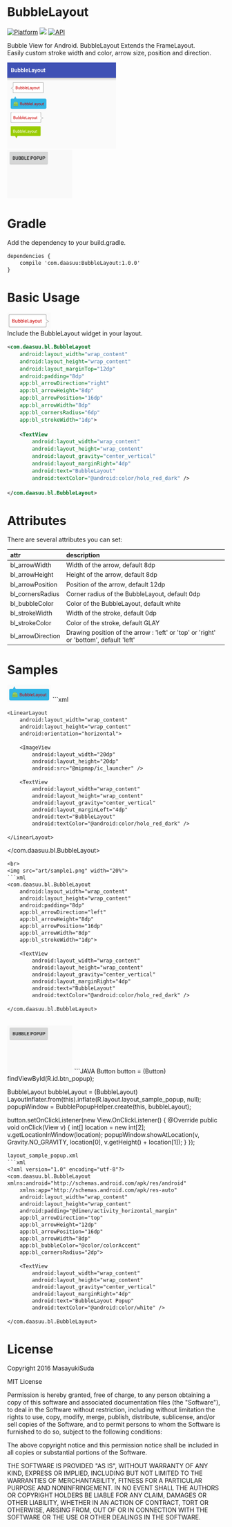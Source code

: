 # BubbleLayout
[![Platform](https://img.shields.io/badge/platform-android-green.svg)](http://developer.android.com/index.html)
<img src="https://img.shields.io/badge/license-MIT-green.svg?style=flat">
[![API](https://img.shields.io/badge/API-14%2B-yellow.svg?style=flat)](https://android-arsenal.com/api?level=14)

Bubble View for Android. BubbleLayout Extends the FrameLayout.<br>
Easily custom stroke width and color, arrow size, position and direction.

<img src="art/bubbleLayout.png" width="50%"><br>
<img src="art/popup.gif" width="30%">

# Gradle
Add the dependency to your build.gradle.
```
dependencies {
    compile 'com.daasuu:BubbleLayout:1.0.0'
}
```

# Basic Usage
<img src="art/sample3.png" width="20%"><br>
Include the BubbleLayout widget in your layout.

```xml
<com.daasuu.bl.BubbleLayout
    android:layout_width="wrap_content"
    android:layout_height="wrap_content"
    android:layout_marginTop="12dp"
    android:padding="8dp"
    app:bl_arrowDirection="right"
    app:bl_arrowHeight="8dp"
    app:bl_arrowPosition="16dp"
    app:bl_arrowWidth="8dp"
    app:bl_cornersRadius="6dp"
    app:bl_strokeWidth="1dp">

    <TextView
        android:layout_width="wrap_content"
        android:layout_height="wrap_content"
        android:layout_gravity="center_vertical"
        android:layout_marginRight="4dp"
        android:text="BubbleLayout"
        android:textColor="@android:color/holo_red_dark" />

</com.daasuu.bl.BubbleLayout>
```
# Attributes
There are several attributes you can set:

| attr | description |
|:---|:---|
| bl_arrowWidth | Width of the arrow, default 8dp |
| bl_arrowHeight | Height of the arrow, default 8dp |
| bl_arrowPosition | Position of the arrow, default 12dp |
| bl_cornersRadius | Corner radius of the BubbleLayout, default 0dp |
| bl_bubbleColor | Color of the BubbleLayout, default white |
| bl_strokeWidth | Width of the stroke, default 0dp |
| bl_strokeColor | Color of the stroke, default GLAY |
| bl_arrowDirection | Drawing position of the arrow : 'left' or 'top' or 'right' or 'bottom', default 'left' |





# Samples
<img src="art/sample2.png" width="20%">
```xml
<com.daasuu.bl.BubbleLayout
    android:layout_width="wrap_content"
    android:layout_height="wrap_content"
    android:layout_marginTop="12dp"
    android:padding="8dp"
    app:bl_arrowDirection="top"
    app:bl_arrowHeight="8dp"
    app:bl_arrowPosition="12dp"
    app:bl_arrowWidth="8dp"
    app:bl_bubbleColor="@android:color/holo_blue_light"
    app:bl_cornersRadius="8dp">

    <LinearLayout
        android:layout_width="wrap_content"
        android:layout_height="wrap_content"
        android:orientation="horizontal">

        <ImageView
            android:layout_width="20dp"
            android:layout_height="20dp"
            android:src="@mipmap/ic_launcher" />

        <TextView
            android:layout_width="wrap_content"
            android:layout_height="wrap_content"
            android:layout_gravity="center_vertical"
            android:layout_marginLeft="4dp"
            android:text="BubbleLayout"
            android:textColor="@android:color/holo_red_dark" />

    </LinearLayout>

</com.daasuu.bl.BubbleLayout>
```
<br>
<img src="art/sample1.png" width="20%">
```xml
<com.daasuu.bl.BubbleLayout
    android:layout_width="wrap_content"
    android:layout_height="wrap_content"
    android:padding="8dp"
    app:bl_arrowDirection="left"
    app:bl_arrowHeight="8dp"
    app:bl_arrowPosition="16dp"
    app:bl_arrowWidth="8dp"
    app:bl_strokeWidth="1dp">

    <TextView
        android:layout_width="wrap_content"
        android:layout_height="wrap_content"
        android:layout_gravity="center_vertical"
        android:layout_marginRight="4dp"
        android:text="BubbleLayout"
        android:textColor="@android:color/holo_red_dark" />

</com.daasuu.bl.BubbleLayout>
```

<br>
<img src="art/popup.gif" width="30%">
```JAVA
Button button = (Button) findViewById(R.id.btn_popup);

BubbleLayout bubbleLayout = (BubbleLayout) LayoutInflater.from(this).inflate(R.layout.layout_sample_popup, null);
popupWindow = BubblePopupHelper.create(this, bubbleLayout);

button.setOnClickListener(new View.OnClickListener() {
    @Override
    public void onClick(View v) {
        int[] location = new int[2];
        v.getLocationInWindow(location);
        popupWindow.showAtLocation(v, Gravity.NO_GRAVITY, location[0], v.getHeight() + location[1]);
    }
});
```
layout_sample_popup.xml
```xml
<?xml version="1.0" encoding="utf-8"?>
<com.daasuu.bl.BubbleLayout xmlns:android="http://schemas.android.com/apk/res/android"
    xmlns:app="http://schemas.android.com/apk/res-auto"
    android:layout_width="wrap_content"
    android:layout_height="wrap_content"
    android:padding="@dimen/activity_horizontal_margin"
    app:bl_arrowDirection="top"
    app:bl_arrowHeight="12dp"
    app:bl_arrowPosition="16dp"
    app:bl_arrowWidth="8dp"
    app:bl_bubbleColor="@color/colorAccent"
    app:bl_cornersRadius="2dp">

    <TextView
        android:layout_width="wrap_content"
        android:layout_height="wrap_content"
        android:layout_gravity="center_vertical"
        android:layout_marginRight="4dp"
        android:text="BubbleLayout Popup"
        android:textColor="@android:color/white" />

</com.daasuu.bl.BubbleLayout>
```



# License

Copyright 2016 MasayukiSuda

MIT License

Permission is hereby granted, free of charge, to any person obtaining a copy of this software and associated documentation files (the "Software"), to deal in the Software without restriction, including without limitation the rights to use, copy, modify, merge, publish, distribute, sublicense, and/or sell copies of the Software, and to permit persons to whom the Software is furnished to do so, subject to the following conditions:

The above copyright notice and this permission notice shall be included in all copies or substantial portions of the Software.

THE SOFTWARE IS PROVIDED "AS IS", WITHOUT WARRANTY OF ANY KIND, EXPRESS OR IMPLIED, INCLUDING BUT NOT LIMITED TO THE WARRANTIES OF MERCHANTABILITY, FITNESS FOR A PARTICULAR PURPOSE AND NONINFRINGEMENT. IN NO EVENT SHALL THE AUTHORS OR COPYRIGHT HOLDERS BE LIABLE FOR ANY CLAIM, DAMAGES OR OTHER LIABILITY, WHETHER IN AN ACTION OF CONTRACT, TORT OR OTHERWISE, ARISING FROM, OUT OF OR IN CONNECTION WITH THE SOFTWARE OR THE USE OR OTHER DEALINGS IN THE SOFTWARE.


